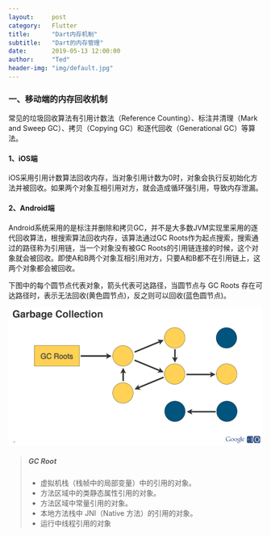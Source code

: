 ```yaml
---
layout:     post
category:   Flutter
title:      "Dart内存机制"
subtitle:   "Dart的内存管理"
date:       2019-05-13 12:00:00
author:     "Ted"
header-img: "img/default.jpg"
---
```


### 一、移动端的内存回收机制

常见的垃圾回收算法有引用计数法（Reference Counting）、标注并清理（Mark and Sweep GC）、拷贝（Copying GC）和逐代回收（Generational GC）等算法。

#### 1、iOS端

iOS采用引用计数算法回收内存，当对象引用计数为0时，对象会执行反初始化方法并被回收。如果两个对象互相引用对方，就会造成循环强引用，导致内存泄漏。

#### 2、Android端

Android系统采用的是标注并删除和拷贝GC，并不是大多数JVM实现里采用的逐代回收算法，根搜索算法回收内存，该算法通过GC Roots作为起点搜索，搜索通过的路径称为引用链，当一个对象没有被GC Roots的引用链连接的时候，这个对象就会被回收。即使A和B两个对象互相引用对方，只要A和B都不在引用链上，这两个对象都会被回收。

下图中的每个圆节点代表对象，箭头代表可达路径，当圆节点与 GC Roots 存在可达路径时，表示无法回收(黄色圆节点)，反之则可以回收(蓝色圆节点)。

![](/img/Simple_7/47.png)

> ##### GC Root
>
> - 虚拟机栈（栈帧中的局部变量）中的引用的对象。
> - 方法区域中的类静态属性引用的对象。
> - 方法区域中常量引用的对象。
> - 本地方法栈中 JNI（Native 方法）的引用的对象。
> - 运行中线程引用的对象


